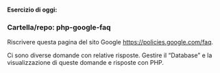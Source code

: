 #### Esercizio di oggi:

### Cartella/repo: php-google-faq

Riscrivere questa pagina del sito Google
https://policies.google.com/faq.

Ci sono diverse domande con relative risposte.
Gestire il “Database” e la visualizzazione di queste domande e risposte con PHP.
